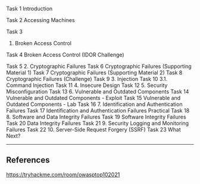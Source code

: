 Task 1
Introduction






Task 2
Accessing Machines




Task 3
1. Broken Access Control







Task 4
Broken Access Control (IDOR Challenge)













Task 5
2. Cryptographic Failures
Task 6
Cryptographic Failures (Supporting Material 1)
Task 7
Cryptographic Failures (Supporting Material 2)
Task 8
Cryptographic Failures (Challenge)
Task 9
3. Injection
Task 10
3.1. Command Injection
Task 11
4. Insecure Design
Task 12
5. Security Misconfiguration
Task 13
6. Vulnerable and Outdated Components
Task 14
Vulnerable and Outdated Components - Exploit
Task 15
Vulnerable and Outdated Components - Lab
Task 16
7. Identification and Authentication Failures
Task 17
Identification and Authentication Failures Practical
Task 18
8. Software and Data Integrity Failures
Task 19
Software Integrity Failures
Task 20
Data Integrity Failures
Task 21
9. Security Logging and Monitoring Failures
Task 22
10. Server-Side Request Forgery (SSRF)
Task 23
What Next?

---

## References

https://tryhackme.com/room/owasptop102021